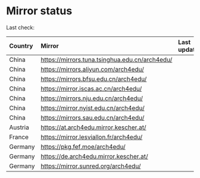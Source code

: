 <script src="./time.js"></script>
# Mirror status
Last check: <script type="text/javascript">localize(1697782999.5500393);</script>

|Country|Mirror|Last update|
|:------|:-----|:----------|
|China|https://mirrors.tuna.tsinghua.edu.cn/arch4edu/|<script type="text/javascript">localize(1697740308);</script>|
|China|https://mirrors.aliyun.com/arch4edu/|<script type="text/javascript">localize(1697740308);</script>|
|China|https://mirrors.bfsu.edu.cn/arch4edu/|<script type="text/javascript">localize(1697697126);</script>|
|China|https://mirror.iscas.ac.cn/arch4edu/|<script type="text/javascript">localize(1697740308);</script>|
|China|https://mirrors.nju.edu.cn/arch4edu/|<script type="text/javascript">localize(1697740308);</script>|
|China|https://mirror.nyist.edu.cn/arch4edu/|<script type="text/javascript">localize(1697740308);</script>|
|China|https://mirrors.sau.edu.cn/arch4edu/|<script type="text/javascript">localize(1697740308);</script>|
|Austria|https://at.arch4edu.mirror.kescher.at/|<script type="text/javascript">localize(1697740308);</script>|
|France|https://mirror.lesviallon.fr/arch4edu/|<script type="text/javascript">localize(1697740308);</script>|
|Germany|https://pkg.fef.moe/arch4edu/|<script type="text/javascript">localize(1697740308);</script>|
|Germany|https://de.arch4edu.mirror.kescher.at/|<script type="text/javascript">localize(1697740308);</script>|
|Germany|https://mirror.sunred.org/arch4edu/|<script type="text/javascript">localize(1697740308);</script>|

<script src="./tablefilter/tablefilter.js"></script>
<script src="./table.js"></script>